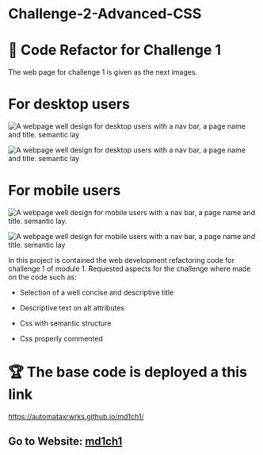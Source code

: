 # Challenge-2-Advanced-CSS
# 📖 Code Refactor for Challenge 1

The web page for challenge 1 is given as the next images.

# For desktop users

![A webpage well design for desktop users with a nav bar, a page name and title. semantic lay ](./assets/images/image-1.png)

![A webpage well design for desktop users with a nav bar, a page name and title. semantic lay](./assets/images/image-2.png)

# For mobile users


![A webpage well design for mobile users with a nav bar, a page name and title. semantic lay.](./assets/images/image-3.png)

![A webpage well design for mobile users with a nav bar, a page name and title. semantic lay](./assets/images/image-4.png)


In this project is contained the web development refactoring code for challenge 1 of module 1. Requested aspects for the challenge where made on the code such as:

* Selection of a well concise and descriptive title

* Descriptive text on alt attributes

* Css with semantic structure

* Css properly commented

# 🏆 The base code is deployed a this link 

https://automataxrwrks.github.io/md1ch1/

## Go to Website: [md1ch1](https://automataxrwrks.github.io/md1ch1/)


